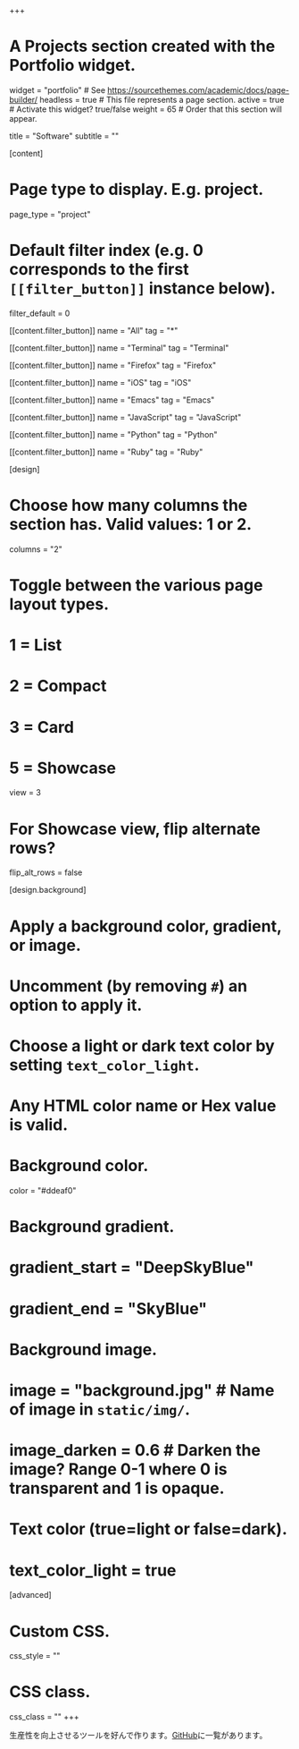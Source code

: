 +++
# A Projects section created with the Portfolio widget.
widget = "portfolio"  # See https://sourcethemes.com/academic/docs/page-builder/
headless = true  # This file represents a page section.
active = true  # Activate this widget? true/false
weight = 65  # Order that this section will appear.

title = "Software"
subtitle = ""

[content]
  # Page type to display. E.g. project.
  page_type = "project"
  
  # Default filter index (e.g. 0 corresponds to the first `[[filter_button]]` instance below).
  filter_default = 0
  
  [[content.filter_button]]
    name = "All"
    tag = "*"
  
  [[content.filter_button]]
    name = "Terminal"
    tag = "Terminal"

  [[content.filter_button]]
    name = "Firefox"
    tag = "Firefox"

  [[content.filter_button]]
    name = "iOS"
    tag = "iOS"
  
  [[content.filter_button]]
    name = "Emacs"
    tag = "Emacs"

  [[content.filter_button]]
    name = "JavaScript"
    tag = "JavaScript"

  [[content.filter_button]]
    name = "Python"
    tag = "Python"

  [[content.filter_button]]
    name = "Ruby"
    tag = "Ruby" 

[design]
  # Choose how many columns the section has. Valid values: 1 or 2.
  columns = "2"

  # Toggle between the various page layout types.
  #   1 = List
  #   2 = Compact
  #   3 = Card
  #   5 = Showcase
  view = 3
  
  # For Showcase view, flip alternate rows?
  flip_alt_rows = false

[design.background]
  # Apply a background color, gradient, or image.
  #   Uncomment (by removing `#`) an option to apply it.
  #   Choose a light or dark text color by setting `text_color_light`.
  #   Any HTML color name or Hex value is valid.
  
  # Background color.
  color = "#ddeaf0"
  
  # Background gradient.
  # gradient_start = "DeepSkyBlue"
  # gradient_end = "SkyBlue"
  
  # Background image.
  # image = "background.jpg"  # Name of image in `static/img/`.
  # image_darken = 0.6  # Darken the image? Range 0-1 where 0 is transparent and 1 is opaque.

  # Text color (true=light or false=dark).
  # text_color_light = true  
  
[advanced]
 # Custom CSS. 
 css_style = ""
 
 # CSS class.
 css_class = ""
+++

生産性を向上させるツールを好んで作ります。[GitHub](https://github.com/mooz)に一覧があります。
